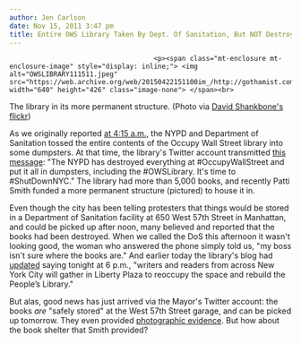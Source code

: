 ```yaml
---
author: Jen Carlson
date: Nov 15, 2011 3:47 pm
title: Entire OWS Library Taken By Dept. Of Sanitation, But NOT Destroyed!
---
```


	
										<p><span class="mt-enclosure mt-enclosure-image" style="display: inline;"> <img alt="OWSLIBRARY111511.jpeg" src="https://web.archive.org/web/20150422151100im_/http://gothamist.com/attachments/arts_jen/OWSLIBRARY111511.jpeg" width="640" height="426" class="image-none"> </span><br>
<span class="photo_caption">The library in its more permanent structure. (Photo via <a href="https://web.archive.org/web/20150422151100/http://www.flickr.com/photos/shankbone/6338264655/">David Shankbone&apos;s flickr</a>)</span></p>

<p>As we originally reported <a href="https://web.archive.org/web/20150422151100/http://gothamist.com/2011/11/15/nypd_evicts_occupy_wall_street_clea.php#photo-1">at 4:15 a.m.</a>, the NYPD and Department of Sanitation tossed the entire contents of the Occupy Wall Street library into some dumpsters. At that time, the library&apos;s Twitter account transmitted <a href="https://web.archive.org/web/20150422151100/https://twitter.com/#!/OWSLibrary/status/136373467804217344">this message</a>: &quot;The NYPD has destroyed everything at #OccupyWallStreet and put it all in dumpsters, including the #OWSLibrary. It&apos;s time to #ShutDownNYC.&quot; The library had more than 5,000 books, and recently Patti Smith funded a more permanent structure (pictured) to house it in.</p>

<p>Even though the city has been telling protesters that things would be stored in a Department of Sanitation facility at 650 West 57th Street in Manhattan, and could be picked up after noon, many believed and reported that the books had been destroyed. When we called the DoS this afternoon it wasn&apos;t looking good, the woman who answered the phone simply told us, &quot;my boss isn&apos;t sure where the books are.&quot; And earlier today the library&apos;s blog had <a href="https://web.archive.org/web/20150422151100/http://peopleslibrary.wordpress.com/2011/11/15/occupy-writers-stand-in-solidarity-with-ows-and-the-peoples-library/">updated</a> saying tonight at 6 p.m., &quot;writers and readers from across New York City will gather in Liberty Plaza to reoccupy the space and rebuild the People&#x2019;s Library.&quot;</p>

<p>But alas, good news has just arrived via the Mayor&apos;s Twitter account: the books <em>are</em> &quot;safely stored&quot; at the West 57th Street garage, and can be picked up tomorrow. They even provided <a href="https://web.archive.org/web/20150422151100/http://yfrog.com/nzdr7ndj">photographic evidence</a>. But how about the book shelter that Smith provided?</p>					
										
									
				